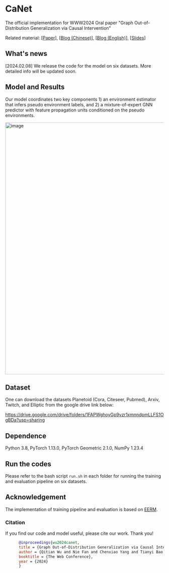 # CaNet
The official implementation for WWW2024 Oral paper "Graph Out-of-Distribution Generalization via Causal Intervention"

Related material: [[Paper](https://arxiv.org/pdf/2402.11494.pdf)], [[Blog (Chinese)](https://zhuanlan.zhihu.com/p/709125359)], [[Blog (English)](https://medium.com/towards-data-science/towards-generalization-on-graphs-from-invariance-to-causality-c81a174ac37b)], [[Slides](https://qitianwu.github.io/assets/publications/www2024-canet/slides.pdf)]

## What's news

[2024.02.08] We release the code for the model on six datasets. More detailed info will be updated soon.

## Model and Results

Our model coordinates two key components 1) an environment estimator that infers pseudo environment labels, and 2) a mixture-of-expert GNN predictor with feature propagation
units conditioned on the pseudo environments. 

<img src="https://github.com/fannie1208/CaNet/assets/89764090/04603d2b-4d1d-4a1b-a2c0-6110c325e84d" alt="image" width="800">

## Dataset

One can download the datasets Planetoid (Cora, Citeseer, Pubmed), Arxiv, Twitch, and Elliptic from the google drive link below:

https://drive.google.com/drive/folders/1FAPWghoyGp9vzr1xmnndpmLLFS1OgBDa?usp=sharing

## Dependence

Python 3.8, PyTorch 1.13.0, PyTorch Geometric 2.1.0, NumPy 1.23.4

## Run the codes

Please refer to the bash script `run.sh` in each folder for running the training and evaluation pipeline on six datasets.

## Acknowledgement

The implementation of training pipeline and evaluation is based on [EERM](https://github.com/qitianwu/GraphOOD-EERM).

### Citation

If you find our code and model useful, please cite our work. Thank you!

```bibtex
      @inproceedings{wu2024canet,
      title = {Graph Out-of-Distribution Generalization via Causal Intervention},
      author = {Qitian Wu and Nie Fan and Chenxiao Yang and Tianyi Bao and Junchi Yan},
      booktitle = {The Web Conference},
      year = {2024}
      }
```
